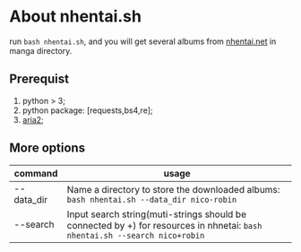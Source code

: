 About nhentai.sh
===

run `bash nhentai.sh`, and you will get several albums from [nhentai.net](https://nhentai.net) in manga directory.

Prerequist
---

1. python > 3;
2. python package: [requests,bs4,re];
3. [aria2](https://aria2.github.io/);

More options
---

| command | usage
|-|-
| --data_dir | Name a directory to store the downloaded albums: `bash nhentai.sh --data_dir nico-robin`
| --search | Input search string(muti-strings should be connected by +) for resources in nhnetai: `bash nhentai.sh --search nico+robin`
